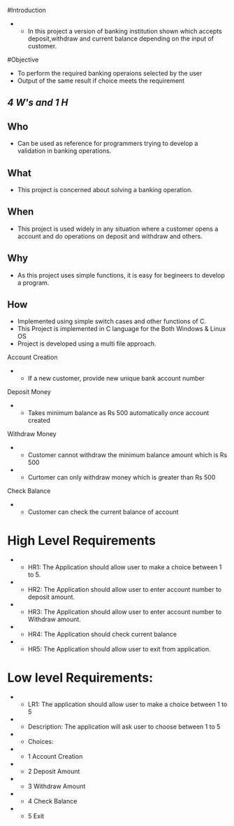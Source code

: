 #Introduction
+ * In this project a version of banking institution shown which accepts deposit,withdraw and current balance depending on the input of customer.

#Objective
+  To perform the required banking operaions selected by the user
+ Output of the same result if choice meets the requirement

## ***4 W's and 1 H***
## Who
- Can be used as reference for programmers trying to develop a validation in banking operations.
## What
- This project is concerned about solving a banking operation.
## When 
- This project is used widely in any situation where a customer opens a account and do operations on deposit and withdraw and others.
## Why
- As this project uses simple functions, it is easy for begineers to develop a program.
## How
- Implemented using simple switch cases and other functions of C.
- This Project is implemented in C language for the Both Windows & Linux OS
- Project is developed using a multi file approach.



 Account Creation
+ * If a new customer, provide new unique bank account number

 Deposit Money
+ * Takes minimum balance as Rs 500 automatically once account created
 
 Withdraw Money
+ * Customer cannot withdraw the minimum balance amount which is Rs 500
+ * Curtomer can only withdraw money which is greater than Rs 500
 
 Check Balance 
+ * Customer can check the current balance of account
 
 
 
# High Level Requirements
+ * HR1: The Application should allow user to make a choice between 1 to 5.
+ * HR2: The Application should allow user to enter account number to deposit amount.
+ * HR3: The Application should allow user to enter account number to Withdraw amount.
+ * HR4: The Application should check current balance 
+ * HR5: The Application should allow user to exit from application.

# Low level Requirements:
+ * LR1: The application should allow user to make a choice between 1 to 5
+ * Description: The application will ask user to choose between 1 to 5
+ * Choices:
+ * 1 Account Creation
+ * 2 Deposit Amount
+ * 3 Withdraw Amount
+ * 4 Check Balance
+ * 5 Exit 

 
